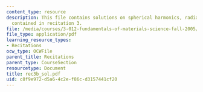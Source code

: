 ```yaml
---
content_type: resource
description: This file contains solutions on spherical harmonics, radial functions
  contained in recitation 3.
file: /media/courses/3-012-fundamentals-of-materials-science-fall-2005/c8f9e972d5a64c2ef86cd3157441cf20_rec3b_sol.pdf
file_type: application/pdf
learning_resource_types:
- Recitations
ocw_type: OCWFile
parent_title: Recitations
parent_type: CourseSection
resourcetype: Document
title: rec3b_sol.pdf
uid: c8f9e972-d5a6-4c2e-f86c-d3157441cf20
---
```

